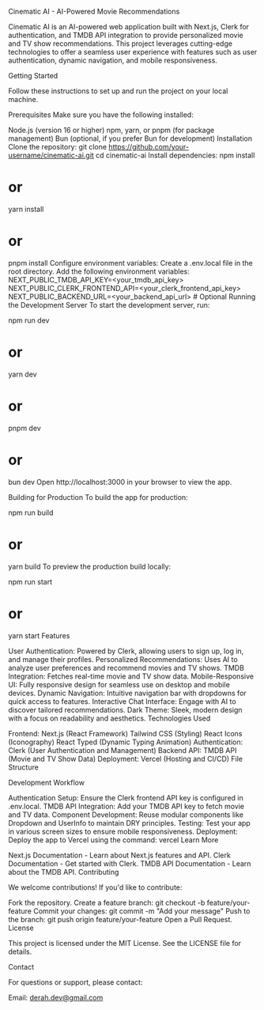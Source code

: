 Cinematic AI - AI-Powered Movie Recommendations

Cinematic AI is an AI-powered web application built with Next.js, Clerk for authentication, and TMDB API integration to provide personalized movie and TV show recommendations. This project leverages cutting-edge technologies to offer a seamless user experience with features such as user authentication, dynamic navigation, and mobile responsiveness.

Getting Started

Follow these instructions to set up and run the project on your local machine.

Prerequisites
Make sure you have the following installed:

Node.js (version 16 or higher)
npm, yarn, or pnpm (for package management)
Bun (optional, if you prefer Bun for development)
Installation
Clone the repository:
git clone https://github.com/your-username/cinematic-ai.git
cd cinematic-ai
Install dependencies:
npm install
# or
yarn install
# or
pnpm install
Configure environment variables:
Create a .env.local file in the root directory.
Add the following environment variables:
NEXT_PUBLIC_TMDB_API_KEY=<your_tmdb_api_key>
NEXT_PUBLIC_CLERK_FRONTEND_API=<your_clerk_frontend_api_key>
NEXT_PUBLIC_BACKEND_URL=<your_backend_api_url> # Optional
Running the Development Server
To start the development server, run:

npm run dev
# or
yarn dev
# or
pnpm dev
# or
bun dev
Open http://localhost:3000 in your browser to view the app.

Building for Production
To build the app for production:

npm run build
# or
yarn build
To preview the production build locally:

npm run start
# or
yarn start
Features

User Authentication: Powered by Clerk, allowing users to sign up, log in, and manage their profiles.
Personalized Recommendations: Uses AI to analyze user preferences and recommend movies and TV shows.
TMDB Integration: Fetches real-time movie and TV show data.
Mobile-Responsive UI: Fully responsive design for seamless use on desktop and mobile devices.
Dynamic Navigation: Intuitive navigation bar with dropdowns for quick access to features.
Interactive Chat Interface: Engage with AI to discover tailored recommendations.
Dark Theme: Sleek, modern design with a focus on readability and aesthetics.
Technologies Used

Frontend:
Next.js (React Framework)
Tailwind CSS (Styling)
React Icons (Iconography)
React Typed (Dynamic Typing Animation)
Authentication:
Clerk (User Authentication and Management)
Backend API:
TMDB API (Movie and TV Show Data)
Deployment:
Vercel (Hosting and CI/CD)
File Structure


Development Workflow

Authentication Setup:
Ensure the Clerk frontend API key is configured in .env.local.
TMDB API Integration:
Add your TMDB API key to fetch movie and TV data.
Component Development:
Reuse modular components like Dropdown and UserInfo to maintain DRY principles.
Testing:
Test your app in various screen sizes to ensure mobile responsiveness.
Deployment:
Deploy the app to Vercel using the command:
vercel
Learn More

Next.js Documentation - Learn about Next.js features and API.
Clerk Documentation - Get started with Clerk.
TMDB API Documentation - Learn about the TMDB API.
Contributing

We welcome contributions! If you'd like to contribute:

Fork the repository.
Create a feature branch:
git checkout -b feature/your-feature
Commit your changes:
git commit -m "Add your message"
Push to the branch:
git push origin feature/your-feature
Open a Pull Request.
License

This project is licensed under the MIT License. See the LICENSE file for details.

Contact

For questions or support, please contact:

Email: derah.dev@gmail.com
